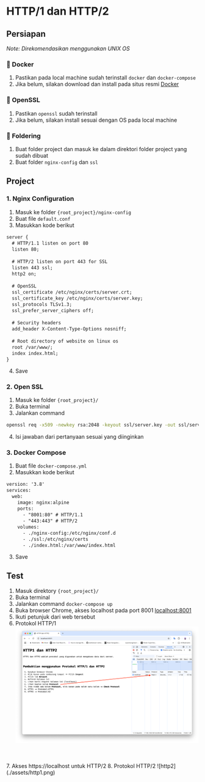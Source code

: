 # HTTP/1 dan HTTP/2

## Persiapan
_Note: Direkomendasikan menggunakan UNIX OS_

### 🚀 Docker
1. Pastikan pada local machine sudah terinstall `docker` dan `docker-compose`
2. Jika belum, silakan download dan install pada situs resmi [Docker](https://www.docker.com/)

### 🔐 OpenSSL
1. Pastikan `openssl` sudah terinstall
2. Jika belum, silakan install sesuai dengan OS pada local machine

### 📂 Foldering
1. Buat folder project dan masuk ke dalam direktori folder project yang sudah dibuat
2. Buat folder `nginx-config` dan `ssl`

## Project

### 1. Nginx Configuration
1. Masuk ke folder `{root_project}/nginx-config`
2. Buat file `default.conf`
3. Masukkan kode berikut
```nginx
server {
  # HTTP/1.1 listen on port 80
  listen 80;

  # HTTP/2 listen on port 443 for SSL
  listen 443 ssl;
  http2 on;

  # OpenSSL
  ssl_certificate /etc/nginx/certs/server.crt;
  ssl_certificate_key /etc/nginx/certs/server.key;
  ssl_protocols TLSv1.3;
  ssl_prefer_server_ciphers off;

  # Security headers
  add_header X-Content-Type-Options nosniff;

  # Root directory of website on linux os
  root /var/www/;
  index index.html;
}
```
4. Save

### 2. Open SSL
1. Masuk ke folder `{root_project}/`
2. Buka terminal
3. Jalankan command
```zsh
openssl req -x509 -newkey rsa:2048 -keyout ssl/server.key -out ssl/server.crt -days 365 -nodes
```
4. Isi jawaban dari pertanyaan sesuai yang diinginkan


### 3. Docker Compose
1. Buat file `docker-compose.yml`
2. Masukkan kode berikut
```docker
version: '3.8'
services:
  web:
    image: nginx:alpine
    ports:
      - "8001:80" # HTTP/1.1
      - "443:443" # HTTP/2
    volumes:
      - ./nginx-config:/etc/nginx/conf.d
      - ./ssl:/etc/nginx/certs
      - ./index.html:/var/www/index.html
```
3. Save

## Test

1. Masuk direktory `{root_project}/`
2. Buka terminal
3. Jalankan command `docker-compose up`
4. Buka browser Chrome, akses localhost pada port 8001 [localhost:8001](http://localhost:8001)
5. Ikuti petunjuk dari web tersebut
6. Protokol HTTP/1 
![http1](./assets/http1.png)
<br>
<br>
7. Akses https://localhost untuk HTTP/2
8. Protokol HTTP/2
![http2](./assets/http1.png)
